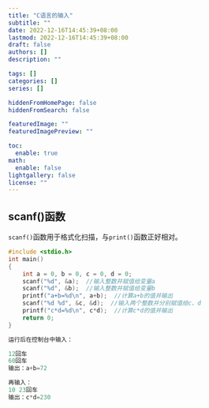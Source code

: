 ```yaml
---
title: "C语言的输入"
subtitle: ""
date: 2022-12-16T14:45:39+08:00
lastmod: 2022-12-16T14:45:39+08:00
draft: false
authors: []
description: ""

tags: []
categories: []
series: []

hiddenFromHomePage: false
hiddenFromSearch: false

featuredImage: ""
featuredImagePreview: ""

toc:
  enable: true
math:
  enable: false
lightgallery: false
license: ""
---
```


<!--more-->

## scanf()函数

`scanf()`函数用于格式化扫描，与`print()`函数正好相对。

```c
#include <stdio.h>
int main()
{
    int a = 0, b = 0, c = 0, d = 0;
    scanf("%d", &a);  //输入整数并赋值给变量a
    scanf("%d", &b);  //输入整数并赋值给变量b
    printf("a+b=%d\n", a+b);  //计算a+b的值并输出
    scanf("%d %d", &c, &d);  //输入两个整数并分别赋值给c、d
    printf("c*d=%d\n", c*d);  //计算c*d的值并输出
    return 0;
}

运行后在控制台中输入：

12回车
60回车
输出：a+b=72

再输入：
10 23回车
输出：c*d=230
```


